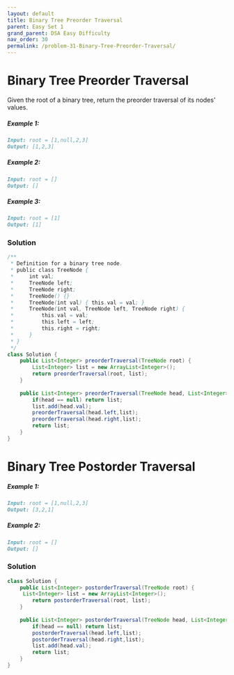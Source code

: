 ```yaml
---
layout: default
title: Binary Tree Preorder Traversal
parent: Easy Set 1
grand_parent: DSA Easy Difficulty
nav_order: 30
permalink: /problem-31-Binary-Tree-Preorder-Traversal/
---
```

# Binary Tree Preorder Traversal
Given the root of a binary tree, return the preorder traversal of its nodes' values.
##### Example 1:
```markdown
Input: root = [1,null,2,3]
Output: [1,2,3]
```

##### Example 2:
```markdown
Input: root = []
Output: []
```

##### Example 3:
```markdown
Input: root = [1]
Output: [1]
```

### Solution
```java
/**
 * Definition for a binary tree node.
 * public class TreeNode {
 *     int val;
 *     TreeNode left;
 *     TreeNode right;
 *     TreeNode() {}
 *     TreeNode(int val) { this.val = val; }
 *     TreeNode(int val, TreeNode left, TreeNode right) {
 *         this.val = val;
 *         this.left = left;
 *         this.right = right;
 *     }
 * }
 */
class Solution {
    public List<Integer> preorderTraversal(TreeNode root) {
        List<Integer> list = new ArrayList<Integer>();
        return preorderTraversal(root, list);
    }
    
    public List<Integer> preorderTraversal(TreeNode head, List<Integer> list){
        if(head == null) return list;
        list.add(head.val);
        preorderTraversal(head.left,list);
        preorderTraversal(head.right,list);
        return list;
    }
}
```
# Binary Tree Postorder Traversal
##### Example 1:
```markdown
Input: root = [1,null,2,3]
Output: [3,2,1]
```
##### Example 2:
```markdown
Input: root = []
Output: []
```
### Solution
```java
class Solution {
    public List<Integer> postorderTraversal(TreeNode root) {
     List<Integer> list = new ArrayList<Integer>();
        return postorderTraversal(root, list);
    }
    
    public List<Integer> postorderTraversal(TreeNode head, List<Integer> list){
        if(head == null) return list;
        postorderTraversal(head.left,list);
        postorderTraversal(head.right,list);
        list.add(head.val);
        return list;
    }
}
```


